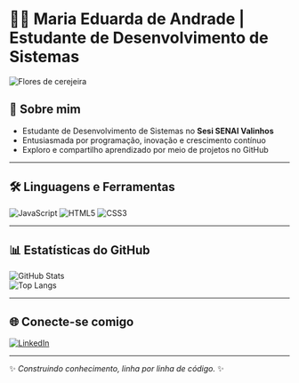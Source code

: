 # 👩‍💻 Maria Eduarda de Andrade | Estudante de Desenvolvimento de Sistemas

![Flores de cerejeira](https://i.pinimg.com/originals/9d/10/cf/9d10cf02-78af-4be0-9a06-a4b7b872c671.png)

## 📌 Sobre mim
- Estudante de Desenvolvimento de Sistemas no **Sesi SENAI Valinhos**  
- Entusiasmada por programação, inovação e crescimento contínuo  
- Exploro e compartilho aprendizado por meio de projetos no GitHub  

---

## 🛠️ Linguagens e Ferramentas
![JavaScript](https://img.shields.io/badge/JavaScript-F7DF1E?style=for-the-badge&logo=javascript&logoColor=black)
![HTML5](https://img.shields.io/badge/HTML5-E34F26?style=for-the-badge&logo=html5&logoColor=white)
![CSS3](https://img.shields.io/badge/CSS3-1572B6?style=for-the-badge&logo=css3&logoColor=white)

---

## 📊 Estatísticas do GitHub
![GitHub Stats](https://github-readme-stats.vercel.app/api?username=mariaeandrade&show_icons=true&theme=radical)  
![Top Langs](https://github-readme-stats.vercel.app/api/top-langs/?username=mariaeandrade&layout=compact&theme=radical)

---

## 🌐 Conecte-se comigo
[![LinkedIn](https://img.shields.io/badge/LinkedIn-0A66C2?style=for-the-badge&logo=linkedin&logoColor=white)](https://www.linkedin.com/in/maria-eduarda-andrade-6878a2349/)

---

✨ *Construindo conhecimento, linha por linha de código.* ✨
